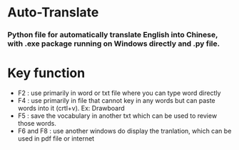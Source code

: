 # Auto-Translate
### Python file for automatically translate English into Chinese, with .exe package running on Windows directly and .py file.
# Key function
* F2 : use primarily in word or txt file where you can type word directly
* F4 : use primarily in file that cannot key in any words but can paste words into it (crtl+v). Ex: Drawboard
* F5 : save the vocabulary in another txt which can be used to review those words.
* F6 and F8 : use another windows do display the tranlation, which can be used in pdf file or internet

